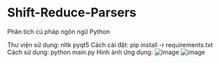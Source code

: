 # Shift-Reduce-Parsers
Phân tích cú pháp ngôn ngữ Python

Thư viện sử dụng:
    nltk
    pyqt5
Cách cài đặt:
    pip install -r requirements.txt
Cách sử dụng:
    python main.py
Hình ảnh ứng dụng:
![image](https://user-images.githubusercontent.com/42927678/167902425-c0dc764e-a053-42ac-ad36-719ba70ad8fe.png)
![image](https://user-images.githubusercontent.com/42927678/167902474-f3aa02dd-0d56-4046-b7b4-7f3ad26aec25.png)
